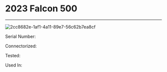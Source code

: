 # **2023 Falcon 500**
---

![2cc8682e-1af1-4a11-89e7-56c62b7ea8cf](https://mcquaidrobotics.github.io/inv/images/2cc8682e-1af1-4a11-89e7-56c62b7ea8cf.png)

Serial Number: 

Connectorized: 

Tested: 

Used In: 

